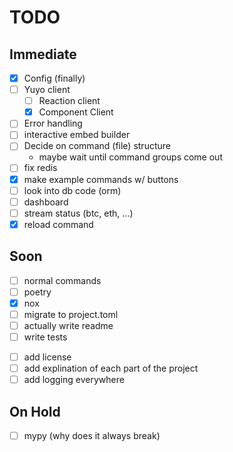 # TODO

## Immediate

- [x] Config (finally)
- [ ] Yuyo client
  - [ ] Reaction client
  - [x] Component Client
- [ ] Error handling
- [ ] interactive embed builder
- [ ] Decide on command (file) structure
  - maybe wait until command groups come out
- [ ] fix redis
- [x] make example commands w/ buttons
- [ ] look into db code (orm)
- [ ] dashboard
- [ ] stream status (btc, eth, ...)
- [x] reload command

## Soon

- [ ] normal commands
- [ ] poetry
- [x] nox
- [ ] migrate to project.toml
- [ ] actually write readme
- [ ] write tests
<!-- - [ ] migrate all slash command logic to different files -->
- [ ] add license
- [ ] add explination of each part of the project
- [ ] add logging everywhere

## On Hold

- [ ] mypy (why does it always break)
